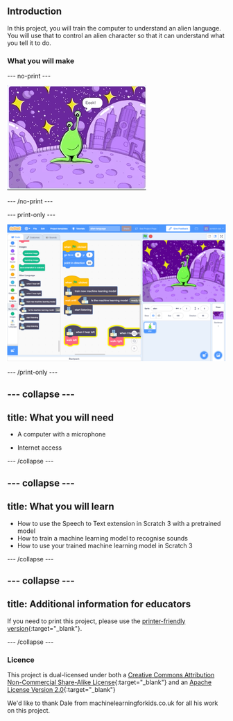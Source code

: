 ## Introduction

In this project, you will train the computer to understand an alien language. You will use that to control an alien character so that it can understand what you tell it to do.

### What you will make

\--- no-print \---

![Alien moving left and right to new words, Eeek and Bop](images/journey.gif)

\--- /no-print \---

\--- print-only \---

![Overview of entire Scratch project](images/test-new-blocks.png)

\--- /print-only \---

\--- collapse \---
---
title: What you will need
---

+ A computer with a microphone

+ Internet access

\--- /collapse \---

\--- collapse \---
---
title: What you will learn
---
+ How to use the Speech to Text extension in Scratch 3 with a pretrained model
+ How to train a machine learning model to recognise sounds
+ How to use your trained machine learning model in Scratch 3

\--- /collapse \---

\--- collapse \---
---
title: Additional information for educators
---

If you need to print this project, please use the [printer-friendly version](https://projects.raspberrypi.org/en/projects/alien-language/print){:target="_blank"}.

\--- /collapse \---

### Licence

This project is dual-licensed under both a [Creative Commons Attribution Non-Commercial Share-Alike License](http://creativecommons.org/licenses/by-nc-sa/4.0/){:target="_blank"} and an [Apache License Version 2.0](http://www.apache.org/licenses/LICENSE-2.0){:target="_blank"}

We'd like to thank Dale from machinelearningforkids.co.uk for all his work on this project.
